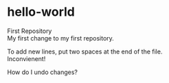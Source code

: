 # hello-world
First Repository  
My first change to my first repository.  

To add new lines, put two spaces at the end of the file.  
Inconvienent!  

How do I undo changes?

